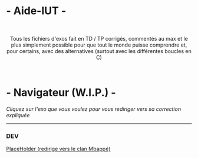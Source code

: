 # - Aide-IUT -

<br/>
<p align='center'> Tous les fichiers d'exos fait en TD / TP corrigés, commentés au max et le plus simplement possible pour que tout le monde puisse comprendre et, pour certains, avec des alternatives (surtout avec les différentes boucles en C) </p>
<br/>


# - Navigateur (W.I.P.) -

<p><em>Cliquez sur l'exo que vous voulez pour vous rediriger vers sa correction expliquée</em></p>

---

### DEV

<div>
  <a href="https://discord.gg/j8zuVnCJbB">PlaceHolder (redirige vers le clan Mbappé)</a>
</div>
